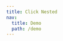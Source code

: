 ```yaml
---
title: Click Nested
nav:
  title: Demo
  path: /demo
---
```


<code src="../examples/click-nested.jsx"></code>